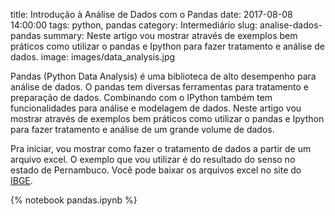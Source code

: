 title: Introdução à Análise de Dados com o Pandas
date: 2017-08-08 14:00:00
tags: python, pandas
category: Intermediário
slug: analise-dados-pandas
summary: Neste artigo vou mostrar através de exemplos bem práticos como utilizar o pandas e Ipython para fazer tratamento e análise de dados.
image: images/data_analysis.jpg

Pandas (Python Data Analysis) é uma biblioteca de alto desempenho para análise de dados. O pandas tem diversas ferramentas para tratamento e preparação de dados. Combinando com o IPython também tem funcionalidades para análise e modelagem de dados. Neste artigo vou mostrar através de exemplos bem práticos como utilizar o pandas e Ipython para fazer tratamento e análise de um grande volume de dados.

Pra iniciar, vou mostrar como fazer o tratamento de dados a partir de um arquivo excel. O exemplo que vou utilizar é do resultado do senso no estado de Pernambuco. Você pode baixar os arquivos excel no site do [IBGE](http://www.ibge.gov.br/home/estatistica/populacao/censo2010/resultados_gerais_amostra/resultados_gerais_amostra_tab_xls.shtm).

{% notebook pandas.ipynb %}
